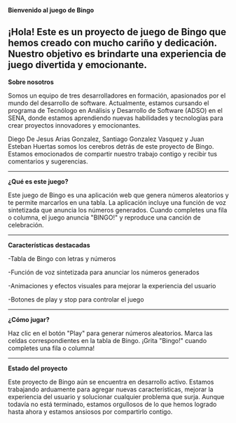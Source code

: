 **Bienvenido al juego de Bingo**

¡Hola! Este es un proyecto de juego de Bingo que hemos creado con mucho cariño y dedicación. Nuestro objetivo es brindarte una experiencia de juego divertida y emocionante.
-----------------------------------

**Sobre nosotros**

Somos un equipo de tres desarrolladores en formación, apasionados por el mundo del desarrollo de software. Actualmente, estamos cursando el programa de Tecnólogo en Análisis y Desarrollo de Software (ADSO) en el SENA, donde estamos aprendiendo nuevas habilidades y tecnologías para crear proyectos innovadores y emocionantes.

Diego De Jesus Arias Gonzalez, Santiago Gonzalez Vasquez y Juan Esteban Huertas somos los cerebros detrás de este proyecto de Bingo. Estamos emocionados de compartir nuestro trabajo contigo y recibir tus comentarios y sugerencias.

-----------------------------------

**¿Qué es este juego?**

Este juego de Bingo es una aplicación web que genera números aleatorios y te permite marcarlos en una tabla. La aplicación incluye una función de voz sintetizada que anuncia los números generados. Cuando completes una fila o columna, el juego anuncia "BINGO!" y reproduce una canción de celebración.

-----------------------------------

**Características destacadas**

-Tabla de Bingo con letras y números

-Función de voz sintetizada para anunciar los números generados

-Animaciones y efectos visuales para mejorar la experiencia del usuario

-Botones de play y stop para controlar el juego

-----------------------------------

**¿Cómo jugar?**

Haz clic en el botón "Play" para generar números aleatorios.
Marca las celdas correspondientes en la tabla de Bingo.
¡Grita "Bingo!" cuando completes una fila o columna!

-----------------------------------

**Estado del proyecto**

Este proyecto de Bingo aún se encuentra en desarrollo activo. Estamos trabajando arduamente para agregar nuevas características, mejorar la experiencia del usuario y solucionar cualquier problema que surja. Aunque todavía no está terminado, estamos orgullosos de lo que hemos logrado hasta ahora y estamos ansiosos por compartirlo contigo.
